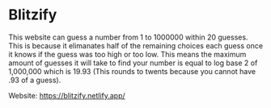 # Blitzify
This website can guess a number from 1 to 1000000 within 20 guesses. This is because it elimanates half of the remaining choices each guess once it knows if the guess was too high or too low. This means the maximum amount of guesses it will take to find your number is equal to log base 2 of 1,000,000 which is 19.93 (This rounds to twents because you cannot have .93 of a guess).

Website: https://blitzify.netlify.app/
